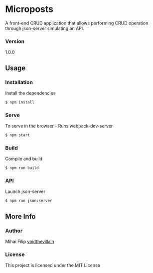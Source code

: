 # Microposts

A front-end CRUD application that allows performing CRUD operation through json-server simulating an API.

### Version
1.0.0

## Usage

### Installation
Install the dependencies

```sh
$ npm install
```

### Serve
To serve in the browser  - Runs webpack-dev-server

```sh
$ npm start
```

### Build
Compile and build

```sh
$ npm run build
```

### API
Launch json-server

```sh
$ npm run json:server
```

## More Info

### Author

Mihai Filip
[voidthevillain](https://github.com/voidthevillain)

### License

This project is licensed under the MIT License